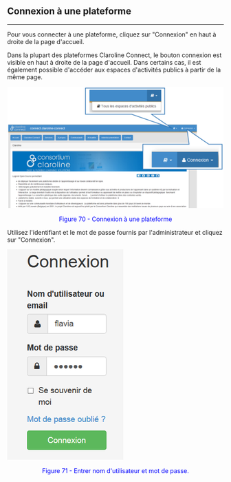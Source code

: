 ## Connexion à une plateforme
---

Pour vous connecter à une plateforme, cliquez sur "Connexion" en haut à droite de la page d'accueil.

Dans la plupart des plateformes Claroline Connect, le bouton connexion est visible en haut à droite de la page d'accueil.
Dans certains cas, il est également possible d'accéder aux espaces d'activités publics à partir de la même page.

![](images/fig70.png)

<p style="text-align: center; color: blue">Figure 70 - Connexion à une plateforme</p>

Utilisez l'identifiant et le mot de passe fournis par l'administrateur et cliquez sur "Connexion".

![](images/fig71.png)

<p style="text-align: center; color: blue">Figure 71 - Entrer nom d'utilisateur et mot de passe.</p>

